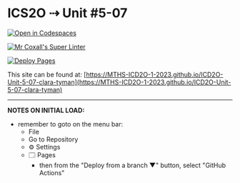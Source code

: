 # ICS2O ⇢ Unit #5-07

[![Open in Codespaces](https://classroom.github.com/assets/launch-codespace-7f7980b617ed060a017424585567c406b6ee15c891e84e1186181d67ecf80aa0.svg)](https://classroom.github.com/open-in-codespaces?assignment_repo_id=15035189)

[![Mr Coxall's Super Linter](https://github.com/MTHS-ICD2O-1-2023/ICD2O-Unit-5-07-clara-tyman/workflows/Mr%20Coxall's%20Super%20Linter/badge.svg)](https://github.com/MTHS-ICD2O-1-2023/ICD2O-Unit-5-07-clara-tyman/actions)

[![Deploy Pages](https://github.com/MTHS-ICD2O-1-2023/ICD2O-Unit-5-07-clara-tyman/workflows/Deploy%20Pages/badge.svg)](https://github.com/MTHS-ICD2O-1-2023/ICD2O-Unit-5-07-clara-tyman/actions)

This site can be found at: [https://MTHS-ICD2O-1-2023.github.io/ICD2O-Unit-5-07-clara-tyman](https://MTHS-ICD2O-1-2023.github.io/ICD2O-Unit-5-07-clara-tyman)

---

**NOTES ON INITIAL LOAD:**
- remember to goto on the menu bar:
  - File
  - Go to Repository
  - ⚙ Settings
  - 🗔 Pages
    - then from the "Deploy from a branch ▼" button, select "GitHub Actions"
